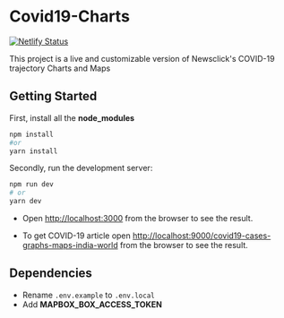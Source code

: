 # Covid19-Charts
[![Netlify Status](https://api.netlify.com/api/v1/badges/59b044df-0adb-4c86-a56a-50351724a7e8/deploy-status)](https://app.netlify.com/sites/covid19-charts-newsclick/deploys)

This project is a live and customizable version of Newsclick's COVID-19 trajectory Charts and Maps

## Getting Started

First, install all the **node_modules**

```bash
npm install
#or
yarn install
```

Secondly, run the development server:

```bash
npm run dev
# or
yarn dev
```

- Open [http://localhost:3000](http://localhost:3000) from the browser to see the result.

- To get COVID-19 article open [http://localhost:9000/covid19-cases-graphs-maps-india-world](http://localhost:9000/covid19-cases-graphs-maps-india-world) from the browser to see the result.

## Dependencies

- Rename `.env.example` to `.env.local`
- Add **MAPBOX_BOX_ACCESS_TOKEN**
